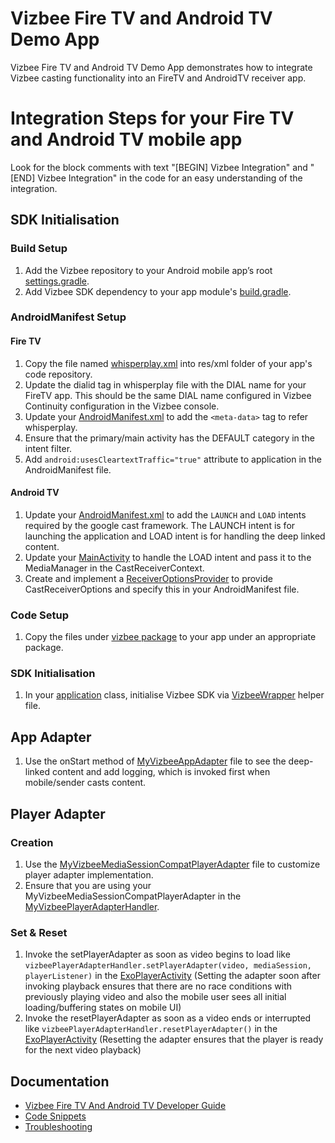 # Vizbee Fire TV and Android TV Demo App
Vizbee Fire TV and Android TV Demo App demonstrates how to integrate Vizbee casting functionality into an FireTV and AndroidTV receiver app.

# Integration Steps for your Fire TV and Android TV mobile app
Look for the block comments with text "[BEGIN] Vizbee Integration" and "[END] Vizbee Integration" in the code for an easy understanding of the integration.

## SDK Initialisation
### Build Setup
1. Add the Vizbee repository to your Android mobile app’s root [settings.gradle](settings.gradle).
2. Add Vizbee SDK dependency to your app module's [build.gradle](/app/build.gradle).

### AndroidManifest Setup
#### Fire TV
1. Copy the file named [whisperplay.xml](/app/src/firetv/res/xml/whisperplay.xml) into res/xml folder of your app's code repository.
2. Update the dialid tag in whisperplay file with the DIAL name for your FireTV app. This should be the same DIAL name configured in Vizbee Continuity configuration in the Vizbee console.
3. Update your [AndroidManifest.xml](/app/src/firetv/AndroidManifest.xml) to add the `<meta-data>` tag to refer whisperplay.
4. Ensure that the primary/main activity has the DEFAULT category in the intent filter.
5. Add `android:usesCleartextTraffic="true"` attribute to application in the AndroidManifest file.

#### Android TV
1. Update your [AndroidManifest.xml](/app/src/androidtv/AndroidManifest.xml) to add the `LAUNCH` and `LOAD` intents required by the google cast framework. The LAUNCH intent is for launching the application and LOAD intent is for handling the deep linked content.
2. Update your [MainActivity](/app/src/main/java/tv/vizbee/screendemo/ui/home/MainActivity.kt) to handle the LOAD intent and pass it to the MediaManager in the CastReceiverContext.
3. Create and implement a [ReceiverOptionsProvider](/app/src/androidtv/java/tv/vizbee/screendemo/MyAppReceiverOptionsProvider.kt) to provide CastReceiverOptions and specify this in your AndroidManifest file.

### Code Setup
1. Copy the files under [vizbee package](app/src/main/java/tv/vizbee/screendemo/vizbee) to your app under an appropriate package.

### SDK Initialisation
1. In your [application](app/src/main/java/tv/vizbee/screendemo/VizbeeTVDemoApplication.java) class, initialise Vizbee SDK via [VizbeeWrapper](app/src/main/java/tv/vizbee/screendemo/vizbee/VizbeeWrapper.kt) helper file.

## App Adapter
1. Use the onStart method of [MyVizbeeAppAdapter](app/src/main/java/tv/vizbee/screendemo/vizbee/video/deeplink/MyVizbeeAppAdapter.kt) file to see the deep-linked content and add logging, which is invoked first when mobile/sender casts content.

## Player Adapter
### Creation
1. Use the [MyVizbeeMediaSessionCompatPlayerAdapter](app/src/main/java/tv/vizbee/screendemo/vizbee/video/playback/MyVizbeeMediaSessionCompatPlayerAdapter.kt) file to customize player adapter implementation.
2. Ensure that you are using your MyVizbeeMediaSessionCompatPlayerAdapter in the [MyVizbeePlayerAdapterHandler](app/src/main/java/tv/vizbee/screendemo/vizbee/video/playback/MyVizbeePlayerAdapterHandler.kt).

### Set & Reset
1. Invoke the setPlayerAdapter as soon as video begins to load like `vizbeePlayerAdapterHandler.setPlayerAdapter(video, mediaSession, playerListener)` in the [ExoPlayerActivity](app/src/main/java/tv/vizbee/screendemo/ui/video/ExoPlayerActivity.kt) (Setting the adapter soon after invoking playback ensures that there are no race conditions with previously playing video and also the mobile user sees all initial loading/buffering states on mobile UI)
2. Invoke the resetPlayerAdapter as soon as a video ends or interrupted like `vizbeePlayerAdapterHandler.resetPlayerAdapter()` in the [ExoPlayerActivity](app/src/main/java/tv/vizbee/screendemo/ui/video/ExoPlayerActivity.kt) (Resetting the adapter ensures that the player is ready for the next video playback)

## Documentation
* [Vizbee Fire TV And Android TV Developer Guide](https://console.vizbee.tv/app/vzb2000001/develop/guides/firetv-androidtv-snippets)
* [Code Snippets](https://console.vizbee.tv/app/vzb2000001/develop/guides/firetv-androidtv-snippets)
* [Troubleshooting](https://console.vizbee.tv/app/vzb2000001/develop/guides/firetv-androidtv-troubleshooting-snippets)
